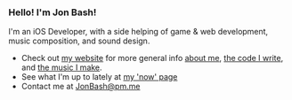 ### Hello! I'm Jon Bash!

I'm an iOS Developer, with a side helping of game & web development, music composition, and sound design.

- Check out [my website](http://jonbash.com) for more general info [about me](http://jonbash.com/about), [the code I write](http://jonbash.com/code), and [the music I make](http://jonbash.com/other-music).
- See what I'm up to lately at [my 'now' page](http://jonbash.com/about/#now)
- Contact me at [JonBash@pm.me](mailto:JonBash@pm.me)
